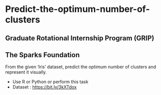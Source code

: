 # Predict-the-optimum-number-of-clusters
## Graduate Rotational Internship Program (GRIP)
## The Sparks Foundation

From the given ‘Iris’ dataset, predict the optimum number of clusters
and represent it visually.
* Use R or Python or perform this task
* Dataset : https://bit.ly/3kXTdox
